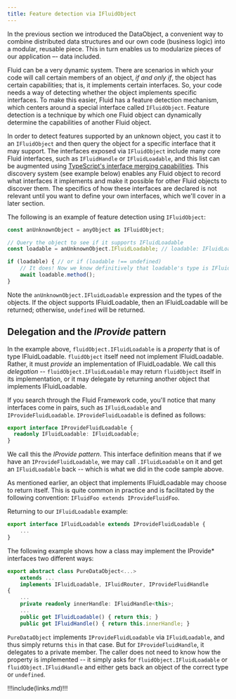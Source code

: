 ```yaml
---
title: Feature detection via IFluidObject
---
```


In the previous section we introduced the DataObject, a convenient way to combine distributed data structures and our own
code (business logic) into a modular, reusable piece. This in turn enables us to modularize pieces of our application –-
data included.

Fluid can be a very dynamic system. There are scenarios in which your code will call certain members of an object, _if and only if_, the object has certain capabilities; that is, it implements certain interfaces. So, your code needs a way of detecting whether the object implements specific interfaces. To make this easier, Fluid has a feature detection mechanism, which centers around a special interface called `IFluidObject`. Feature detection is a technique by which one Fluid object can dynamically determine the capabilities of another Fluid object.

In order to detect features supported by an unknown object, you cast it to an `IFluidObject` and then query the object
for a specific interface that it may support. The interfaces exposed via `IFluidObject` include many core Fluid
interfaces, such as `IFluidHandle` or `IFluidLoadable`, and this list can be augmented using [TypeScript's interface merging
capabilities](https://www.typescriptlang.org/docs/handbook/declaration-merging.html#merging-interfaces). This discovery system (see example below) enables
any Fluid object to record what interfaces it implements and make it possible for other Fluid objects to discover them. The specifics of how these
interfaces are declared is not relevant until you want to define your own interfaces, which we'll cover in a later
section.

The following is an example of feature detection using `IFluidObject`:

```typescript
const anUnknownObject = anyObject as IFluidObject;

// Query the object to see if it supports IFluidLoadable
const loadable = anUnknownObject.IFluidLoadable; // loadable: IFluidLoadable | undefined

if (loadable) { // or if (loadable !== undefined)
    // It does! Now we know definitively that loadable's type is IFluidLoadable and we can safely call a method
    await loadable.method();
}
```

Note the `anUnknownObject.IFluidLoadable` expression and the types of the objects. If the object supports IFluidLoadable,
then an IFluidLoadable will be returned; otherwise, `undefined` will be returned.


## Delegation and the _IProvide_ pattern

In the example above, `fluidObject.IFluidLoadable` is a _property_ that is of type IFluidLoadable. `fluidObject` itself
need not implement IFluidLoadable. Rather, it must _provide_ an implementation of IFluidLoadable. We call this
_delegation_ -- `fluidObject.IFluidLoadable` may return `fluidObject` itself in its implementation, or it may delegate by
returning another object that implements IFluidLoadable.

If you search through the Fluid Framework code, you'll notice that many interfaces come in pairs, such as
`IFluidLoadable` and `IProvideFluidLoadable`. `IProvideFluidLoadable` is defined as follows:

```typescript
export interface IProvideFluidLoadable {
  readonly IFluidLoadable: IFluidLoadable;
}
```

We call this the _IProvide pattern_. This interface definition means that if we have an `IProvideFluidLoadable`, we may
call `.IFluidLoadable` on it and get an `IFluidLoadable` back -- which is what we did in the code sample above.

As mentioned earlier, an object that implements IFluidLoadable may choose to return itself. This is quite common in
practice and is facilitated by the following convention: `IFluidFoo extends IProvideFluidFoo`.

Returning to our `IFluidLoadable` example:

```typescript
export interface IFluidLoadable extends IProvideFluidLoadable {
    ...
}
```

The following example shows how a class may implement the IProvide* interfaces two different ways:

```typescript
export abstract class PureDataObject<...>
    extends ...
    implements IFluidLoadable, IFluidRouter, IProvideFluidHandle
{
    ...
    private readonly innerHandle: IFluidHandle<this>;
    ...
    public get IFluidLoadable() { return this; }
    public get IFluidHandle() { return this.innerHandle; }
```

`PureDataObject` implements `IProvideFluidLoadable` via `IFluidLoadable`, and thus simply returns `this` in that case.
But for `IProvideFluidHandle`, it delegates to a private member. The caller does not need to know how the property is
implemented -- it simply asks for `fluidObject.IFluidLoadable` or `fluidObject.IFluidHandle` and either gets back an
object of the correct type or `undefined`.


!!!include(links.md)!!!
